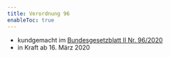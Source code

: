 ```yaml
---
title: Verordnung 96
enableToc: true
---
```


* kundgemacht im [Bundesgesetzblatt II Nr. 96/2020](https://www.ris.bka.gv.at/eli/bgbl/II/2020/96)
* in Kraft ab 16. März 2020